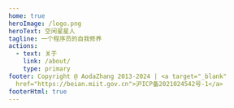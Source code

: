 ```yaml
---
home: true
heroImage: /logo.png
heroText: 空闲星星人
tagline: 一个程序员的自我修养
actions:
  - text: 关于
    link: /about/
    type: primary
footer: Copyright @ AodaZhang 2013-2024 | <a target="_blank"
  href="https://beian.miit.gov.cn">沪ICP备2021024542号-1</a>
footerHtml: true
---
```

